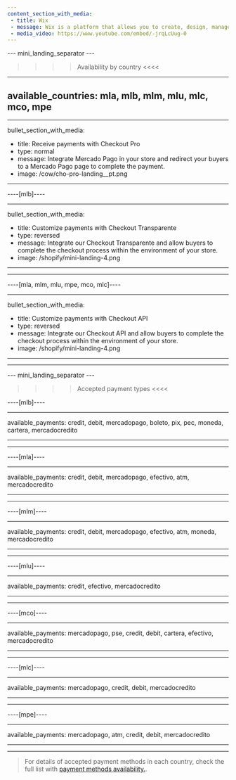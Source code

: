 ```yaml
---
content_section_with_media: 
 - title: Wix
 - message: Wix is a platform that allows you to create, design, manage and develop an online store that allows you to process payments through Mercado Pago.
 - media_video: https://www.youtube.com/embed/-jrqLcUug-0
---
```


--- mini_landing_separator ---

>>>> Availability by country <<<<
---
available_countries: mla, mlb, mlm, mlu, mlc, mco, mpe
---

---
bullet_section_with_media: 
 - title: Receive payments with Checkout Pro
 - type: normal
 - message: Integrate Mercado Pago in your store and redirect your buyers to a Mercado Pago page to complete the payment.
 - image: /cow/cho-pro-landing__pt.png
---

----[mlb]----

---
bullet_section_with_media: 
 - title: Customize payments with Checkout Transparente
 - type: reversed
 - message: Integrate our Checkout Transparente and allow buyers to complete the checkout process within the environment of your store.
 - image: /shopify/mini-landing-4.png
---

------------

----[mla, mlm, mlu, mpe, mco, mlc]----

---
bullet_section_with_media: 
 - title: Customize payments with Checkout API
 - type: reversed
 - message: Integrate our Checkout API and allow buyers to complete the checkout process within the environment of your store.
 - image: /shopify/mini-landing-4.png
---

------------

--- mini_landing_separator ---


>>>> Accepted payment types <<<<

----[mlb]----

---
available_payments: credit, debit, mercadopago, boleto, pix, pec, moneda, cartera, mercadocredito

---
------------

----[mla]---- 

---
available_payments: credit, debit, mercadopago, efectivo, atm, mercadocredito

----
------------

----[mlm]---- 

---
available_payments: credit, debit, mercadopago, efectivo, atm, moneda, mercadocredito

----
------------

----[mlu]---- 

---
available_payments: credit, efectivo, mercadocredito

----
------------

----[mco]---- 

---
available_payments: mercadopago, pse, credit, debit, cartera, efectivo, mercadocredito

----
------------

----[mlc]---- 

---
available_payments: mercadopago, credit, debit, mercadocredito

----
------------

----[mpe]---- 

---
available_payments: mercadopago, atm, credit, debit, mercadocredito

----
------------
> For details of accepted payment methods in each country, check the full list with [payment methods availability.](/developers/en/docs/sales-processing/payment-methods).